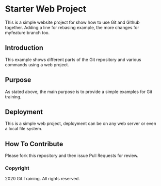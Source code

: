 # Starter Web Project

This is a simple website project for show how to use Git and Github together. Adding a line for rebasing example, the more changes for myfeature branch too.

## Introduction

This example shows different parts of the Git repository and various commands using a web project.

## Purpose

As stated above, the main purpose is to provide a simple examples for Git training.

## Deployment

This is a simple web project, deployment can be on any web server or even a local file system.

## How To Contribute

Please fork this repository and then issue Pull Requests for review.

### Copyright
2020 Git.Training. All rights reserved.